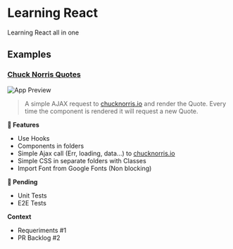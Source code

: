 # Learning React
Learning React all in one


## Examples

### [Chuck Norris Quotes](examples/chuck-norris-quotes/README.md)


![App Preview](https://user-images.githubusercontent.com/5110813/71784751-2f95de80-2ff7-11ea-9398-ab8f706b3e82.png)

> A simple AJAX request to [chucknorris.io](https://chucknorris.io) and render the Quote. Every time the component is rendered it will request a new Quote.

**🎉 Features**
- Use Hooks
- Components in folders
- Simple Ajax call (Err, loading, data...) to [chucknorris.io](https://chucknorris.io)
- Simple CSS in separate folders with Classes
- Import Font from Google Fonts (Non blocking)

**📝 Pending**
- Unit Tests
- E2E Tests

**Context**
- Requeriments #1
- PR Backlog #2
